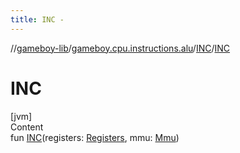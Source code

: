 ```yaml
---
title: INC -
---
```

//[gameboy-lib](../../index.md)/[gameboy.cpu.instructions.alu](../index.md)/[INC](index.md)/[INC](-i-n-c.md)



# INC  
[jvm]  
Content  
fun [INC](-i-n-c.md)(registers: [Registers](../../gameboy.cpu/-registers/index.md), mmu: [Mmu](../../gameboy.memory/-mmu/index.md))  



